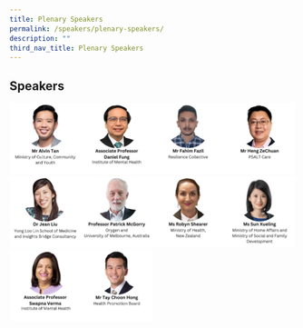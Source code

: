 ```yaml
---
title: Plenary Speakers
permalink: /speakers/plenary-speakers/
description: ""
third_nav_title: Plenary Speakers
---
```

##  Speakers

<div style="display: flex; flex-wrap: wrap;">
	<div style="flex-basis: 25%; max-width: 25%;">
		<a href="/speakers/plenary-speakers/alvin-tan/">
			<img alt="plenary speakers 2" src="/images/TNSpeakersPhoto/tnalvintanv2.png"></a>
  </div>
	<div style="flex-basis: 25%; max-width: 25%;">
		<a href="/speakers/plenary-speakers/daniel-fung/">
			<img alt="plenary speakers 2" src="/images/TNSpeakersPhoto/tnaprofdanielfungv2.png"></a>
  </div>
	<div style="flex-basis: 25%; max-width: 25%;">
    <a href="/speakers/plenary-speakers/fahim-fazil"><img alt="plenary speakers" src="/images/TNSpeakersPhoto/tnfahimfazil.png"></a>
  </div>
		<div style="flex-basis: 25%; max-width: 25%;">
			 <a href="/speakers/plenary-speakers/heng-zechuan/">
    <img alt="plenary speakers 2" src="/images/TNSpeakersPhoto/tnhengzechuan.png"></a>
  </div>
	  <div style="flex-basis: 25%; max-width: 25%;">
			<a href="/speakers/plenary-speakers/jean-liu/"><img alt="track speakers" src="/images/TNSpeakersPhoto/tnjeanliuv0.png"></a>
  </div>
	<div style="flex-basis: 25%; max-width: 25%;">
    <a href="/speakers/plenary-speakers/patrick-mcgorry/"><img alt="track speakers" src="/images/TNSpeakersPhoto/tnpatrickmcgorryv01.png"></a>
  </div>
	<div style="flex-basis: 25%; max-width: 25%;">
		  <a href="/speakers/plenary-speakers/robyn-shearer">
				<img alt="plenary speakers 2" src="/images/TNSpeakersPhoto/tnrobynshearerv5.png"></a>
  </div>
	<div style="flex-basis: 25%; max-width: 25%;">
    <a href="/speakers/plenary-speakers/sun-xueling"><img alt="plenary speakers 2" src="/images/TNSpeakersPhoto/tnsunxueling.png"></a>
  </div>
		<div style="flex-basis: 25%; max-width: 25%;">
    <a href="/speakers/plenary-speakers/swapna-verma"><img alt="plenary speakers 2" src="/images/TNSpeakersPhoto/tnswapnavermav3.png"></a>
  </div>
	<div style="flex-basis: 25%; max-width: 25%;">
		<a href="/speakers/plenary-speakers/tay-choon-hong">
			<img alt="plenary speakers 2" src="/images/TNSpeakersPhoto/tntaychoonhong.png"></a>
  </div>
</div>